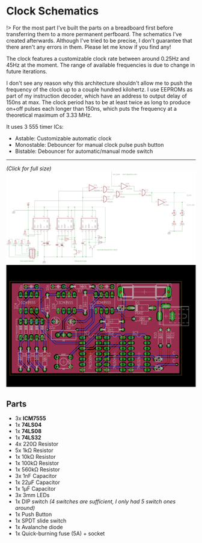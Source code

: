 # Clock Schematics

!> For the most part I've built the parts on a breadboard first before transferring them to a more permanent perfboard. The schematics I've created afterwards. Although I've tried to be precise, I don't guarantee that there aren't any errors in them. Please let me know if you find any!

The clock features a customizable clock rate between around 0.25Hz and 45Hz at the moment. The range of available frequencies is due to change in future iterations.

I don't see any reason why this architecture shouldn't allow me to push the frequency of the clock up to a couple hundred kilohertz. I use EEPROMs as part of my instruction decoder, which have an address to output delay of 150ns at max. The clock period has to be at least twice as long to produce on+off pulses each longer than 150ns, which puts the frequency at a theoretical maximum of 3.33 MHz.

It uses 3 555 timer ICs:
- Astable: Customizable automatic clock
- Monostable: Debouncer for manual clock pulse push button
- Bistable: Debouncer for automatic/manual mode switch

---

_(Click for full size)_
[![schematics](../_images/clock_module.png)](https://raw.githubusercontent.com/padarom/pca-one/master/docs/_images/clock_module.png ":target=_blank")
[![board](../_images/clock_module_board.png)](https://raw.githubusercontent.com/padarom/pca-one/master/docs/_images/clock_module_board.png ":target=_blank")

## Parts
- 3x **ICM7555** [<i class="fa fa-book"></i>](http://cdn-reichelt.de/documents/datenblatt/A200/ICM7555.pdf)
- 1x **74LS04** [<i class="fa fa-book"></i>](http://cdn-reichelt.de/documents/datenblatt/A200/LS04_LS05_REN.pdf)
- 1x **74LS08** [<i class="fa fa-book"></i>](http://cdn-reichelt.de/documents/datenblatt/A200/LS08_REN.pdf)
- 1x **74LS32** [<i class="fa fa-book"></i>](http://cdn-reichelt.de/documents/datenblatt/A200/LS_32.pdf)
- 4x 220&#8486; Resistor
- 5x 1k&#8486; Resistor
- 1x 10k&#8486; Resistor
- 1x 100k&#8486; Resistor
- 1x 560k&#8486; Resistor
- 3x 1nF Capacitor
- 1x 22&micro;F Capacitor
- 1x 1&micro;F Capacitor
- 3x 3mm LEDs
- 1x DIP switch _(4 switches are sufficient, I only had 5 switch ones around)_
- 1x Push Button
- 1x SPDT slide switch
- 1x Avalanche diode
- 1x Quick-burning fuse (5A) + socket
